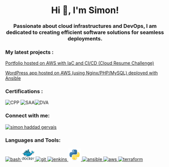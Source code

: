 <h1 align="center">Hi 👋, I'm Simon!</h1>
<h3 align="center">Passionate about cloud infrastructures and DevOps, I am dedicated to creating efficient software solutions for seamless deployments.</h3>


<h3> My latest projects : </h3>

[Portfolio hosted on AWS with IaC and CI/CD (Cloud Resume Challenge)](https://github.com/simonhaddadgervais/portfolio-terraform-jenkins)

[WordPress app hosted on AWS (using Nginx/PHP/MySQL) deployed with Ansible](https://github.com/simonhaddadgervais/wordpress-ansible-nginx)

<h3> Certifications : </h3>


<img src="https://i.postimg.cc/02xYdSV6/cloud-practitionner.webp" alt="CPP" width="100" height="100" /> <img src="https://i.postimg.cc/NjfcRy6B/assoiciate.png" alt="SAA" width="105" height="105" /><img src="https://i.postimg.cc/NfjJ4RzJ/AWS-Developer-Associate-1024x1024.png" alt="DVA" width="112" height="112" />




<h3 align="left">Connect with me:</h3>
<p align="left">
<a href="https://linkedin.com/in/simon-haddad-gervais-30ba87216/" target="blank"><img align="center" src="https://raw.githubusercontent.com/rahuldkjain/github-profile-readme-generator/master/src/images/icons/Social/linked-in-alt.svg" alt="simon haddad gervais" height="30" width="40" /></a>
</p>

<h3 align="left">Languages and Tools:</h3>
<p align="left">
<a href="https://www.gnu.org/software/bash/" target="_blank" rel="noreferrer"> <img src="https://www.vectorlogo.zone/logos/gnu_bash/gnu_bash-icon.svg" alt="bash" width="40" height="40"/> </a>
<a href="https://www.docker.com/" target="_blank" rel="noreferrer"> <img src="https://raw.githubusercontent.com/devicons/devicon/master/icons/docker/docker-original-wordmark.svg" alt="docker" width="40" height="40"/> </a>
<a href="https://git-scm.com/" target="_blank" rel="noreferrer"> <img src="https://www.vectorlogo.zone/logos/git-scm/git-scm-icon.svg" alt="git" width="40" height="40"/> </a>
<a href="https://www.jenkins.io" target="_blank" rel="noreferrer"> <img src="https://www.vectorlogo.zone/logos/jenkins/jenkins-icon.svg" alt="jenkins" width="40" height="40"/> </a>
<a href="https://www.python.org" target="_blank" rel="noreferrer"> <img src="https://raw.githubusercontent.com/devicons/devicon/master/icons/python/python-original.svg" alt="python" width="40" height="40"/> </a>
<a href="https://www.ansible.com/" target="_blank" rel="noreferrer"> <img src="https://i.postimg.cc/NMPFHFxF/Ansible-logo.png" alt="ansible" width="40" height="40"/> </a>
<a href="https://aws.amazon.com/" target="_blank" rel="noreferrer"> <img src="https://i.postimg.cc/kXkVp4zK/aws-1.png" alt="aws" width="50" height="40"/> </a>
<a href="https://www.terraform.io/" target="_blank" rel="noreferrer"> <img src="https://i.postimg.cc/CxMwxp3d/terraform.png" alt="terraform" width="40" height="40"/> </a> 
